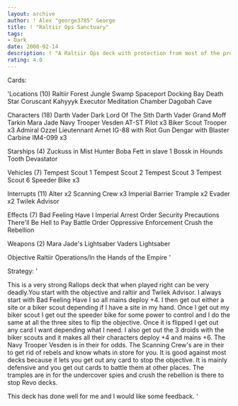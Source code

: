 ```yaml
---
layout: archive
author: ! Alex "george3785" George
title: ! "Raltiir Ops Sanctuary"
tags:
- Dark
date: 2000-02-14
description: ! "A Raltiir Ops deck with protection from most of the prominent deck types out there right now."
rating: 4.0
---
```

Cards: 

'Locations (10)
Raltiir
Forest
Jungle
Swamp
Spaceport Docking Bay
Death Star
Coruscant
Kahyyyk
Executor Meditation Chamber
Dagobah Cave

Characters (18)
Darth Vader Dark Lord Of The Sith
Darth Vader
Grand Moff Tarkin
Mara Jade
Navy Trooper Vesden
AT-ST Pilot x3
Biker Scout Trooper x3
Admiral Ozzel
Lieutennant Arnet
IG-88 with Riot Gun
Dengar with Blaster Carbine
IM4-099 x3

Starships (4)
Zuckuss in Mist Hunter
Boba Fett in slave 1
Bossk in Hounds Tooth
Devastator

Vehicles (7)
Tempest Scout 1
Tempest Scout 2
Tempest Scout 3
Tempest Scout 6
Speeder Bike x3

Interrupts (11)
Alter x2
Scanning Crew x3
Imperial Barrier
Trample x2
Evader x2
Twilek Advisor

Effects (7)
Bad Feeling Have I
Imperial Arrest Order
Security Precautions
There'll Be Hell to Pay
Battle Order
Oppressive Enforcement
Crush the Rebellion

Weapons (2)
Mara Jade's Lightsaber
Vaders Lightsaber

Objective
Raltiir Operations/In the Hands of the Empire '

Strategy: '

This is a very strong Rallops deck that when played right can be very deadly.You start with the objective and raltiir and Twilek Advisor. I always start with Bad Feeling Have I so all mains deploy +4. I then get out either a site or a biker scout depending if I have a site in my hand. Once I get out my biker scout I get out the speeder bike for some power to control and I do the same at all the three sites to flip the objective. Once it is flipped I get out any card I want depending what I need. I also get out the 3 droids with the biker scouts and it makes all their characters deploy +4 and mains +6. The Navy Trooper Vesden is in their for odds. The Scanning Crew's are in their to get rid of rebels and know whats in store for you. It is good against most decks because it lets you get out any card to stop the objective. It is mainly defensive and you get out cards to battle them at other places. The tramples are in for the undercover spies and crush the rebellion is there to stop Revo decks.

This deck has done well for me and I would like some feedback. '